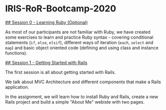 # IRIS-RoR-Bootcamp-2020

[## Session 0 - Learning Ruby (Optional)](/session_0/README.md)

As most of our participants are not familiar with Ruby, we have created
some exercises to learn and practice Ruby syntax - covering conditional
statements (`if`, `else`, `elsif`), different ways of iteration (`each`,
`select` and `map`) and basic object oriented code (defining and using
class and instance functions).

[## Session 1 - Getting Started with Rails](/session_1/README.md)

The first session is all about getting started with Rails.

We talk about MVC Architecture and different components that make a
Rails application.

In the assignment, we will learn how to install Ruby and Rails, create a
new Rails project and build a simple "About Me" webiste with two pages.
